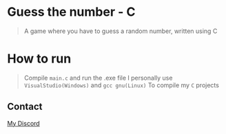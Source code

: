 # Guess the number - C
> A game where you have to guess a random number, written using C

# How to run
> Compile `main.c` and run the .exe file
I personally use `VisualStudio(Windows)` and `gcc gnu(Linux)` To compile my `C` projects
## Contact
[My Discord](https://discordapp.com/users/826419463506755605/)

